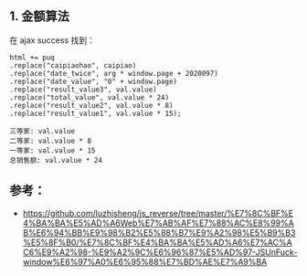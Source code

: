 ## 1. 金额算法

在 ajax success 找到：

```
html += puq
.replace("caipiaohao", caipiao)
.replace("date_twice", arg * window.page + 2020097)
.replace("date_value", "0" + window.page)
.replace("result_value3", val.value)
.replace("total_value", val.value * 24)
.replace("result_value2", val.value * 8)
.replace("result_value1", val.value * 15);
```

```
三等家: val.value
二等家: val.value * 8
一等家: val.value * 15
总销售额: val.value * 24
```

## 参考：

- https://github.com/luzhisheng/js_reverse/tree/master/%E7%8C%BF%E4%BA%BA%E5%AD%A6Web%E7%AB%AF%E7%88%AC%E8%99%AB%E6%94%BB%E9%98%B2%E5%88%B7%E9%A2%98%E5%B9%B3%E5%8F%B0/%E7%8C%BF%E4%BA%BA%E5%AD%A6%E7%AC%AC6%E9%A2%98-%E9%A2%9C%E6%96%87%E5%AD%97-JSUnFuck-window%E6%97%A0%E6%95%88%E7%BD%AE%E7%A9%BA